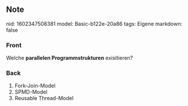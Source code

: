 ## Note
nid: 1602347508381
model: Basic-b122e-20a86
tags: Eigene
markdown: false

### Front
Welche <b>parallelen Programmstrukturen</b> exisitieren?

### Back
<ol>
  <li>Fork-Join-Model
  <li>SPMD-Model
  <li>Reusable Thread-Model
</ol>
